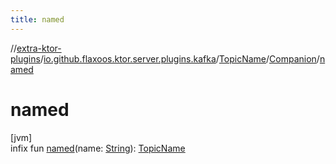 ```yaml
---
title: named
---
```

//[extra-ktor-plugins](../../../../index.md)/[io.github.flaxoos.ktor.server.plugins.kafka](../../index.md)/[TopicName](../index.md)/[Companion](index.md)/[named](named.md)



# named



[jvm]\
infix fun [named](named.md)(name: [String](https://kotlinlang.org/api/latest/jvm/stdlib/kotlin/-string/index.md)): [TopicName](../index.md)




